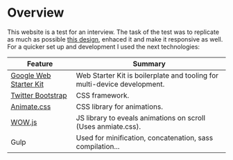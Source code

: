 

# Overview

This website is a test for an interview. The task of the test was to replicate as much as possible [this design](), enhaced it and make it responsive as well. For a quicker set up and development I used the next technologies:



| Feature                                | Summary                                                                                                                                                                                                                                                     |
|----------------------------------------|-------------------------------------------------------------------------------------------------------------------------------------------------------------------------------------------------------------------------------------------------------------|
| [Google Web Starter Kit](https://developers.google.com/web/tools/starter-kit/) | Web Starter Kit is boilerplate and tooling for multi-device development.
| [Twitter Bootstrap](http://getbootstrap.com/) | CSS framework.
| [Animate.css](http://daneden.github.io/animate.css/) | CSS library for animations.
| [WOW.js](http://mynameismatthieu.com/WOW/) | JS library to eveals animations on scroll (Uses anmiate.css).
| Gulp | Used for minification, concatenation, sass compilation...
